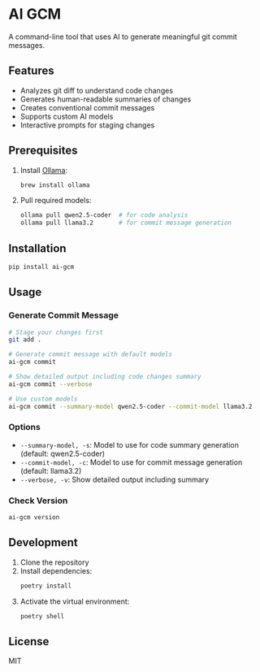 # AI GCM

A command-line tool that uses AI to generate meaningful git commit messages.

## Features

- Analyzes git diff to understand code changes
- Generates human-readable summaries of changes
- Creates conventional commit messages
- Supports custom AI models
- Interactive prompts for staging changes

## Prerequisites

1. Install [Ollama](https://ollama.ai):
   ```bash
   brew install ollama
   ```

2. Pull required models:
   ```bash
   ollama pull qwen2.5-coder  # for code analysis
   ollama pull llama3.2       # for commit message generation
   ```

## Installation

```bash
pip install ai-gcm
```

## Usage

### Generate Commit Message

```bash
# Stage your changes first
git add .

# Generate commit message with default models
ai-gcm commit

# Show detailed output including code changes summary
ai-gcm commit --verbose

# Use custom models
ai-gcm commit --summary-model qwen2.5-coder --commit-model llama3.2
```

### Options

- `--summary-model, -s`: Model to use for code summary generation (default: qwen2.5-coder)
- `--commit-model, -c`: Model to use for commit message generation (default: llama3.2)
- `--verbose, -v`: Show detailed output including summary

### Check Version

```bash
ai-gcm version
```

## Development

1. Clone the repository
2. Install dependencies:
   ```bash
   poetry install
   ```
3. Activate the virtual environment:
   ```bash
   poetry shell
   ```

## License

MIT
